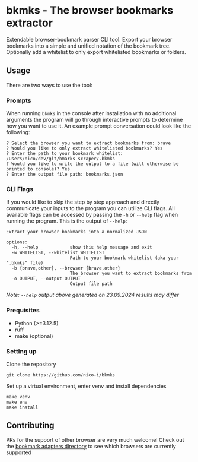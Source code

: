 # bkmks - The browser bookmarks extractor

Extendable browser-bookmark parser CLI tool. Export your browser bookmarks into a simple and unified notation of the bookmark tree. Optionally add a whitelist to only export whitelisted bookmarks or folders.

## Usage

There are two ways to use the tool:

### Prompts

When running `bkmks` in the console after installation with no additional arguments the program will go through interactive prompts to determine how you want to use it. An example prompt conversation could look like the following:

```text
? Select the browser you want to extract bookmarks from: brave
? Would you like to only extract whitelisted bookmarks? Yes
? Enter the path to your bookmark whitelist: /Users/nico/dev/git/bmarks-scraper/.bkmks
? Would you like to write the output to a file (will otherwise be printed to console)? Yes
? Enter the output file path: bookmarks.json
```

### CLI Flags

If you would like to skip the step by step approach and directly communicate your inputs to the program you can utilize CLI flags. All available flags can be accessed by passing the `-h` or `--help` flag when running the program. This is the output of `--help`:

```text
Extract your browser bookmarks into a normalized JSON

options:
  -h, --help            show this help message and exit
  -w WHITELIST, --whitelist WHITELIST
                        Path to your bookmark whitelist (aka your ".bkmks" file)
  -b {brave,other}, --browser {brave,other}
                        The browser you want to extract bookmarks from
  -o OUTPUT, --output OUTPUT
                        Output file path
```

*Note: `--help` output above generated on 23.09.2024 results may differ*

### Prequisites

- Python (>=3.12.5)
- ruff
- make (optional)

### Setting up

Clone the repository

```shell
git clone https://github.com/nico-i/bkmks
```

Set up a virtual environment, enter venv and install dependencies

```shell
make venv
make env
make install
```

## Contributing

PRs for the support of other browser are very much welcome! Check out the [bookmark adapters directory](./src/infrastructure/persistance/adapters/bookmark) to see which browsers are currently supported